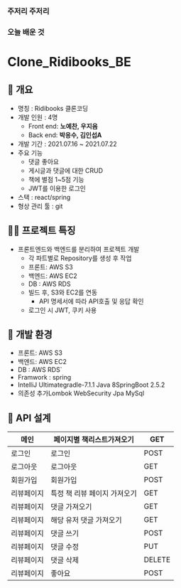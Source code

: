 ### 주저리 주저리

### 오늘 배운 것

# Clone_Ridibooks_BE

## **📕 개요**

- 명칭 : Ridibooks 클론코딩
- 개발 인원 : 4명
    - Front end: **노예찬, 우지음**
    - Back end: **박응수, 김인섭A**
- 개발 기간 : 2021.07.16 ~ 2021.07.22
- 주요 기능
    - 댓글 좋아요
    - 게시글과 댓글에 대한 CRUD
    - 책에 별점 1~5점 기능
    - JWT를 이용한 로그인
- 스택 : react/spring
- 형상 관리 툴 : git

## **☝🏻 프로젝트 특징**

- 프론트엔드와 백엔드를 분리하여 프로젝트 개발
    - 각 파트별로 Repository를 생성 후 작업
    - 프론트: AWS S3
    - 백엔드: AWS EC2
    - DB : AWS RDS
    - 빌드 후, S3와 EC2를 연동
        - API 명세서에 따라 API호출 및 응답 확인
    - 로그인 시 JWT, 쿠키 사용

## **🎈 개발 환경**

- 프론트: AWS S3
- 백엔드: AWS EC2
- DB : AWS RDS`
- Framwork : spring
- IntelliJ Ultimategradle-7.1.1 Java 8SpringBoot 2.5.2  
- 의존성 추가Lombok WebSecurity Jpa MySql  

## **📃 API 설계**


| 메인       | 페이지별  책리스트가져오기    | GET    |
| ---------- | ----------------------------- | ------ |
| 로그인     | 로그인                        | POST   |
| 로그아웃   | 로그아웃                      | GET    |
| 회원가입   | 회원가입                      | POST   |
| 리뷰페이지 | 특정  책 리뷰 페이지 가져오기 | GET    |
| 리뷰페이지 | 댓글  가져오기                | GET    |
| 리뷰페이지 | 해당  유저 댓글 가져오기      | GET    |
| 리뷰페이지 | 댓글 쓰기                     | POST   |
| 리뷰페이지 | 댓글 수정                     | PUT    |
| 리뷰페이지 | 댓글 삭제                     | DELETE |
| 리뷰페이지 | 좋아요                        | POST   |
